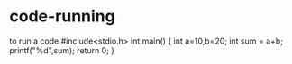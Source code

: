 # code-running
to run a code
#include<stdio.h>
int main()
{
int a=10,b=20;
int sum = a+b;
printf("%d",sum);
return 0;
}
